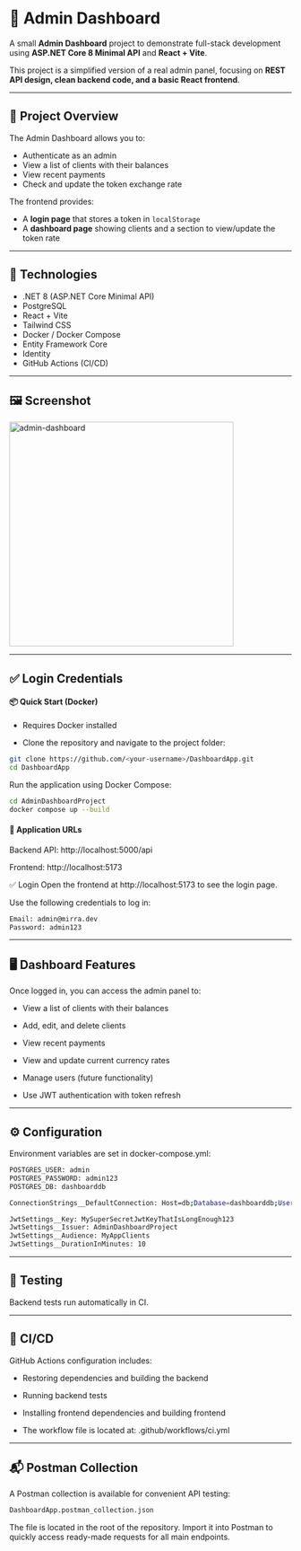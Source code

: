 
# 🧠 Admin Dashboard 

A small **Admin Dashboard** project to demonstrate full-stack development using **ASP.NET Core 8 Minimal API** and **React + Vite**.  

This project is a simplified version of a real admin panel, focusing on **REST API design, clean backend code, and a basic React frontend**.  

---

## 🔹 Project Overview

The Admin Dashboard allows you to:

- Authenticate as an admin 
- View a list of clients with their balances
- View recent payments 
- Check and update the token exchange rate

The frontend provides:

- A **login page** that stores a token in `localStorage`
- A **dashboard page** showing clients and a section to view/update the token rate

---

## 🚀 Technologies

- .NET 8 (ASP.NET Core Minimal API)  
- PostgreSQL  
- React + Vite
- Tailwind CSS 
- Docker / Docker Compose  
- Entity Framework Core  
- Identity  
- GitHub Actions (CI/CD)  

---
## 🖼️ Screenshot

<img width="400" height="400" alt="admin-dashboard" src="https://github.com/user-attachments/assets/190d150e-1610-4152-9781-3643671fbc98" />

---

## ✅ Login Credentials

#### 📦 Quick Start (Docker)
- Requires Docker installed  

- Clone the repository and navigate to the project folder:

```bash
git clone https://github.com/<your-username>/DashboardApp.git
cd DashboardApp
```
Run the application using Docker Compose:

```bash
cd AdminDashboardProject
docker compose up --build
```
#### 🚪 Application URLs
Backend API: http://localhost:5000/api

Frontend: http://localhost:5173

✅ Login
Open the frontend at http://localhost:5173 to see the login page.

Use the following credentials to log in:

```bash
Email: admin@mirra.dev
Password: admin123
```
---

## 🖥️ Dashboard Features
Once logged in, you can access the admin panel to:

- View a list of clients with their balances

- Add, edit, and delete clients

- View recent payments

- View and update current currency rates

- Manage users (future functionality)

- Use JWT authentication with token refresh

---


## ⚙️ Configuration
Environment variables are set in docker-compose.yml:

```bash
POSTGRES_USER: admin
POSTGRES_PASSWORD: admin123
POSTGRES_DB: dashboarddb

ConnectionStrings__DefaultConnection: Host=db;Database=dashboarddb;Username=admin;Password=admin123

JwtSettings__Key: MySuperSecretJwtKeyThatIsLongEnough123
JwtSettings__Issuer: AdminDashboardProject
JwtSettings__Audience: MyAppClients
JwtSettings__DurationInMinutes: 10
```
---
## 🧪 Testing

Backend tests run automatically in CI.

---
## 🔄 CI/CD
GitHub Actions configuration includes:

- Restoring dependencies and building the backend

- Running backend tests

- Installing frontend dependencies and building frontend

- The workflow file is located at: .github/workflows/ci.yml

---

## 📬 Postman Collection
A Postman collection is available for convenient API testing:

```bash
DashboardApp.postman_collection.json
```
The file is located in the root of the repository. Import it into Postman to quickly access ready-made requests for all main endpoints.
